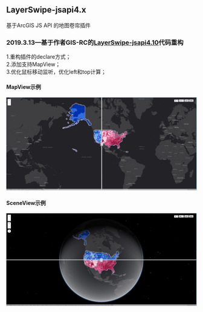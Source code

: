 ## LayerSwipe-jsapi4.x
基于ArcGIS JS API 的地图卷帘插件

### 2019.3.13—基于作者GIS-RC的[LayerSwipe-jsapi4.10](https://github.com/GIS-RC/LayerSwipe-jsapi4.10)代码重构
  1.重构插件的declare方式；  
  2.添加支持MapView；  
  3.优化鼠标移动监听，优化left和top计算；
  
#### MapView示例
![](https://github.com/dingkesong/LayerSwipe-jsapi4.x/blob/master/layerSwipe/images/demo1.png)
  
#### SceneView示例
![](https://github.com/dingkesong/LayerSwipe-jsapi4.x/blob/master/layerSwipe/images/demo2.png)
